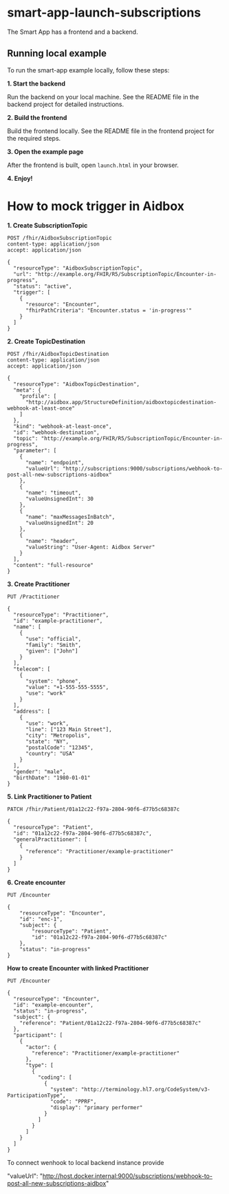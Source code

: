 # smart-app-launch-subscriptions

The Smart App has a frontend and a backend.

## Running local example

To run the smart-app example locally, follow these steps:

**1. Start the backend**

Run the backend on your local machine. See the README file in the backend project for detailed instructions.

**2. Build the frontend**

Build the frontend locally. See the README file in the frontend project for the required steps.

**3. Open the example page**

After the frontend is built, open `launch.html` in your browser.

**4. Enjoy!**


# How to mock trigger in Aidbox


**1. Create SubscriptionTopic**
```
POST /fhir/AidboxSubscriptionTopic
content-type: application/json
accept: application/json

{
  "resourceType": "AidboxSubscriptionTopic",
  "url": "http://example.org/FHIR/R5/SubscriptionTopic/Encounter-in-progress",
  "status": "active",
  "trigger": [
    {
      "resource": "Encounter",
      "fhirPathCriteria": "Encounter.status = 'in-progress'"
    }
  ]
}
```

**2. Create TopicDestination**

```
POST /fhir/AidboxTopicDestination
content-type: application/json
accept: application/json

{
  "resourceType": "AidboxTopicDestination",
  "meta": {
    "profile": [
      "http://aidbox.app/StructureDefinition/aidboxtopicdestination-webhook-at-least-once"
    ]
  },
  "kind": "webhook-at-least-once",
  "id": "webhook-destination",
  "topic": "http://example.org/FHIR/R5/SubscriptionTopic/Encounter-in-progress",
  "parameter": [
    {
      "name": "endpoint",
      "valueUrl": "http://subscriptions:9000/subscriptions/webhook-to-post-all-new-subscriptions-aidbox"
    },
    {
      "name": "timeout",
      "valueUnsignedInt": 30
    },
    {
      "name": "maxMessagesInBatch",
      "valueUnsignedInt": 20
    },
    {
      "name": "header",
      "valueString": "User-Agent: Aidbox Server"
    }
  ],
  "content": "full-resource"
}
```

**3. Create Practitioner**
```
PUT /Practitioner

{
  "resourceType": "Practitioner",
  "id": "example-practitioner",
  "name": [
    {
      "use": "official",
      "family": "Smith",
      "given": ["John"]
    }
  ],
  "telecom": [
    {
      "system": "phone",
      "value": "+1-555-555-5555",
      "use": "work"
    }
  ],
  "address": [
    {
      "use": "work",
      "line": ["123 Main Street"],
      "city": "Metropolis",
      "state": "NY",
      "postalCode": "12345",
      "country": "USA"
    }
  ],
  "gender": "male",
  "birthDate": "1980-01-01"
}
```

**5. Link Practitioner to Patient**

```
PATCH /fhir/Patient/01a12c22-f97a-2804-90f6-d77b5c68387c

{
  "resourceType": "Patient",
  "id": "01a12c22-f97a-2804-90f6-d77b5c68387c",
  "generalPractitioner": [
    {
      "reference": "Practitioner/example-practitioner"
    }
  ]
}
```

**6. Create encounter**
```
PUT /Encounter

{
    "resourceType": "Encounter",
    "id": "enc-1",
    "subject": {
        "resourceType": "Patient",
        "id": "01a12c22-f97a-2804-90f6-d77b5c68387c"
    },
    "status": "in-progress"
}
```

**How to create Encounter with linked Practitioner**

```
PUT /Encounter

{
  "resourceType": "Encounter",
  "id": "example-encounter",
  "status": "in-progress",
  "subject": {
    "reference": "Patient/01a12c22-f97a-2804-90f6-d77b5c68387c"
  },
  "participant": [
    {
      "actor": {
        "reference": "Practitioner/example-practitioner"
      },
      "type": [
        {
          "coding": [
            {
              "system": "http://terminology.hl7.org/CodeSystem/v3-ParticipationType",
              "code": "PPRF",
              "display": "primary performer"
            }
          ]
        }
      ]
    }
  ]
}
```

To connect wenhook to local backend instance provide

"valueUrl": "http://host.docker.internal:9000/subscriptions/webhook-to-post-all-new-subscriptions-aidbox"
